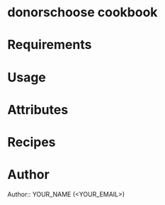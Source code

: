 # donorschoose cookbook

# Requirements

# Usage

# Attributes

# Recipes

# Author

Author:: YOUR_NAME (<YOUR_EMAIL>)

